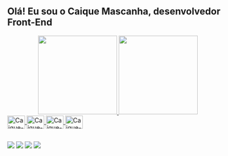 ## Olá! Eu sou o Caique Mascanha, desenvolvedor Front-End

<div align="center">
  <a href="https://github.com/CaiqueMascanha">
  <img height="180em" src="https://github-readme-stats.vercel.app/api?username=CaiqueMascanha&show_icons=true&theme=algolia&include_all_commits=true&count_private=true"/>
  <img height="180em" src="https://github-readme-stats.vercel.app/api/top-langs/?username=CaiqueMascanha&layout=compact&langs_count=7&theme=algolia"/>
</div>

<img align="center" alt="Caique-HTML" height="30" width="40" src="https://cdn.jsdelivr.net/gh/devicons/devicon/icons/html5/html5-original.svg" />
<img align="center" alt="Caique-CSS" height="30" width="40" src="https://cdn.jsdelivr.net/gh/devicons/devicon/icons/css3/css3-original.svg" />
<img align="center" alt="Caique-JS" height="30" width="40" src="https://cdn.jsdelivr.net/gh/devicons/devicon/icons/javascript/javascript-original.svg" />
<img align="center" alt="Caique-JS" height="30" width="40" src="https://cdn.jsdelivr.net/gh/devicons/devicon/icons/python/python-original.svg" />

##

<div>
<a href="https://www.linkedin.com/in/caique-da-silva-mascanha-749177204/" target="_blank"><img src="https://img.shields.io/badge/-LinkedIn-%230077B5?style=for-the-badge&logo=linkedin&logoColor=white"_blank"></a>
<a href="https://wa.me/5519971163164"><img src="https://img.shields.io/badge/WhatsApp-25D366?style=for-the-badge&logo=whatsapp&logoColor=white" target="_blank"></a>
<a href="mailto:caiquesilva820@gmail.com"><img src="https://img.shields.io/badge/Gmail-D14836?style=for-the-badge&logo=gmail&logoColor=white" target="_blank"></a>
<a href="https://www.instagram.com/caique_mascanha01/" target="_blank"><img src="https://img.shields.io/badge/Instagram-E4405F?style=for-the-badge&logo=instagram&logoColor=white"></a>
</div>
